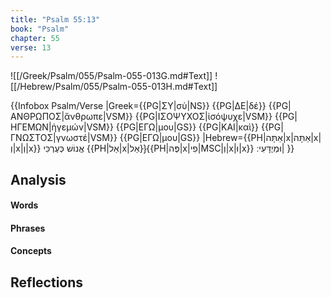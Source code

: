 ```yaml
---
title: "Psalm 55:13"
book: "Psalm"
chapter: 55
verse: 13
---
```

![[/Greek/Psalm/055/Psalm-055-013G.md#Text]]
![[/Hebrew/Psalm/055/Psalm-055-013H.md#Text]]

{{Infobox Psalm/Verse 
|Greek={{PG|ΣΥ|σὺ|NS}} {{PG|ΔΕ|δέ}} {{PG|ΑΝΘΡΩΠΟΣ|ἄνθρωπε|VSM}} {{PG|ΙΣΟΨΥΧΟΣ|ἰσόψυχε|VSM}} {{PG|ΗΓΕΜΩΝ|ἡγεμών|VSM}} {{PG|ΕΓΩ|μου|GS}} {{PG|ΚΑΙ|καὶ}} {{PG|ΓΝΩΣΤΟΣ|γνωστέ|VSM}} {{PG|ΕΓΩ|μου|GS}}
|Hebrew={{PH|אַתָּה|x|אַתָּה|x|וְ|x|וְ|x}}
אֱנוֹשׁ
כְּעֶרְכִּי
{{PH|אַל|x|אַל}}ּ{{PH|פֶּה|x|פִי|MSC|וְ|x|וּ|x}}
וּמְיֻדָּעִי
׃|
}}

## Analysis

#### Words

#### Phrases

#### Concepts

## Reflections
